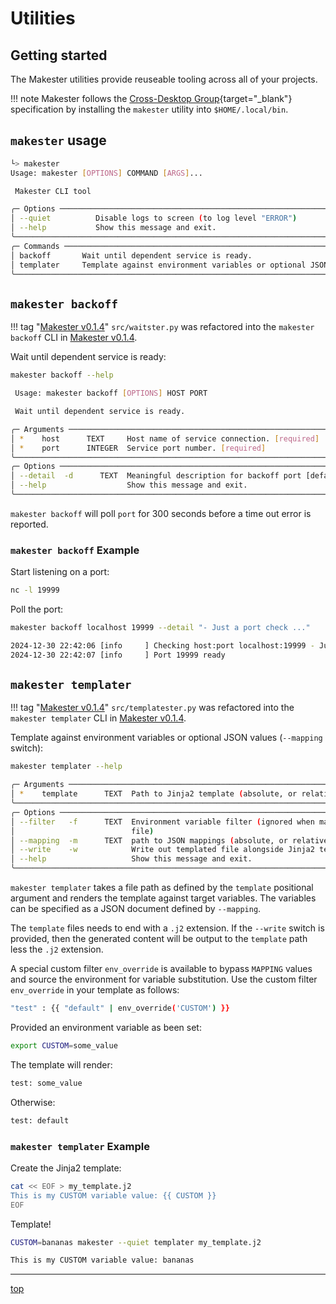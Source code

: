 # Utilities

## Getting started

The Makester utilities provide reuseable tooling across all of your projects.

!!! note
    Makester follows the [Cross-Desktop Group](https://specifications.freedesktop.org/basedir-spec/latest/#variables){target="\_blank"}
    specification by installing the `makester` utility into `$HOME/.local/bin`.

## `makester` usage

```sh title="makester usage message."
└> makester
Usage: makester [OPTIONS] COMMAND [ARGS]...

 Makester CLI tool

╭─ Options ────────────────────────────────────────────────────────────────────────────────────────╮
│ --quiet          Disable logs to screen (to log level "ERROR")                                   │
│ --help           Show this message and exit.                                                     │
╰──────────────────────────────────────────────────────────────────────────────────────────────────╯
╭─ Commands ───────────────────────────────────────────────────────────────────────────────────────╮
│ backoff       Wait until dependent service is ready.                                             │
│ templater     Template against environment variables or optional JSON values.                    │
╰──────────────────────────────────────────────────────────────────────────────────────────────────╯
```

## `makester backoff`

!!! tag "[Makester v0.1.4](https://github.com/loum/makester/releases/tag/0.1.4)"
    `src/waitster.py` was refactored into the `makester backoff` CLI in [Makester v0.1.4](https://github.com/loum/makester/releases/tag/0.1.4).

Wait until dependent service is ready:

```sh
makester backoff --help
```

```sh title="makester backoff usage message."
 Usage: makester backoff [OPTIONS] HOST PORT

 Wait until dependent service is ready.

╭─ Arguments ──────────────────────────────────────────────────────────────────────────────────────╮
│ *    host      TEXT     Host name of service connection. [required]                              │
│ *    port      INTEGER  Service port number. [required]                                          │
╰──────────────────────────────────────────────────────────────────────────────────────────────────╯
╭─ Options ────────────────────────────────────────────────────────────────────────────────────────╮
│ --detail  -d      TEXT  Meaningful description for backoff port [default: Service]               │
│ --help                  Show this message and exit.                                              │
╰──────────────────────────────────────────────────────────────────────────────────────────────────╯
```

`makester backoff` will poll `port` for 300 seconds before a time out error is reported.

### `makester backoff` Example

Start listening on a port:

```sh
nc -l 19999
```

Poll the port:

```sh
makester backoff localhost 19999 --detail "- Just a port check ..."
```

```sh title="Backoff polling port 19999 for service readiness."
2024-12-30 22:42:06 [info     ] Checking host:port localhost:19999 - Just a port check ... ...
2024-12-30 22:42:07 [info     ] Port 19999 ready
```

## `makester templater`

!!! tag "[Makester v0.1.4](https://github.com/loum/makester/releases/tag/0.1.4)"
    `src/templatester.py` was refactored into the `makester templater` CLI in [Makester v0.1.4](https://github.com/loum/makester/releases/tag/0.1.4).

Template against environment variables or optional JSON values (`--mapping` switch):

```sh
makester templater --help
```

```sh title="makester templater usage message."
╭─ Arguments ──────────────────────────────────────────────────────────────────────────────────────╮
│ *    template      TEXT  Path to Jinja2 template (absolute, or relative to user home) [required] │
╰──────────────────────────────────────────────────────────────────────────────────────────────────╯
╭─ Options ────────────────────────────────────────────────────────────────────────────────────────╮
│ --filter   -f      TEXT  Environment variable filter (ignored when mapping is taken from JSON    │
│                          file)                                                                   │
│ --mapping  -m      TEXT  path to JSON mappings (absolute, or relative to user home)              │
│ --write    -w            Write out templated file alongside Jinja2 template                      │
│ --help                   Show this message and exit.                                             │
╰──────────────────────────────────────────────────────────────────────────────────────────────────╯
```

`makester templater` takes a file path as defined by the `template` positional argument and
renders the template against target variables. The variables can be specified as a JSON
document defined by `--mapping`.

The `template` files needs to end with a `.j2` extension. If the `--write` switch is provided,
then the generated content will be output to the `template` path less the `.j2` extension.

A special custom filter `env_override` is available to bypass `MAPPING` values and source
the environment for variable substitution. Use the custom filter `env_override` in your template as follows:

```sh
"test" : {{ "default" | env_override('CUSTOM') }}
```

Provided an environment variable as been set:

```sh
export CUSTOM=some_value
```

The template will render:

```sh
test: some_value
```

Otherwise:

```sh
test: default
```

### `makester templater` Example

Create the Jinja2 template:

```sh
cat << EOF > my_template.j2
This is my CUSTOM variable value: {{ CUSTOM }}
EOF
```

Template!

```sh
CUSTOM=bananas makester --quiet templater my_template.j2
```

```sh title="makester templater example output."
This is my CUSTOM variable value: bananas
```

______________________________________________________________________

[top](#utilities)
